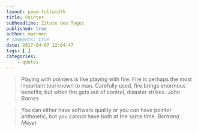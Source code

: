 ```yaml
---
layout: page-fullwidth
title: Pointer
subheadline: Zitate des Tages
published: true
author: mwerner
# comments: true
date: 2017-04-07 12:04:47
tags: [ ]
categories:
    - quotes
---
```


>  Playing with pointers is like playing with fire. Fire is perhaps the most important tool known to man. Carefully used, fire brings enormous benefits; but when fire
> gets out of control, disaster strikes.
<cite>John Barnes</cite>

>  You can either have software quality or you can have pointer arithmetic, but you cannot have both at the same time.
<cite>Bertrand Meyer</cite>
